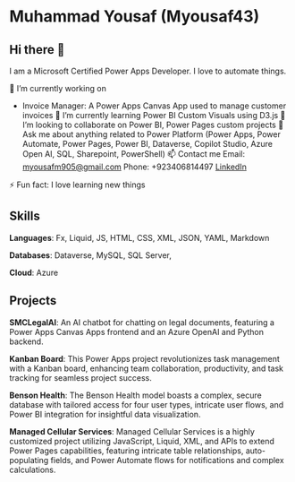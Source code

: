 # Muhammad Yousaf (Myousaf43)

## Hi there 👋

I am a Microsoft Certified Power Apps Developer. I love to automate things.

🔭 I’m currently working on
   - Invoice Manager: A Power Apps Canvas App used to manage customer invoices
🌱 I’m currently learning Power BI Custom Visuals using D3.js
👯 I’m looking to collaborate on Power BI, Power Pages custom projects
💬 Ask me about anything related to Power Platform (Power Apps, Power Automate, Power Pages, Power BI, Dataverse, Copilot Studio, Azure Open AI, SQL, Sharepoint, PowerShell)
📫 Contact me
Email: myousafm905@gmail.com
Phone: +923406814497
[LinkedIn](https://www.linkedin.com/in/muhammad-yousaf-016207214/)

⚡ Fun fact: I love learning new things

## Skills
**Languages**: Fx, Liquid, JS, HTML, CSS, XML, JSON, YAML, Markdown

**Databases**: Dataverse, MySQL, SQL Server, 

**Cloud**: Azure

## Projects
**SMCLegalAI**: An AI chatbot for chatting on legal documents, featuring a Power Apps Canvas Apps frontend and an Azure OpenAI and Python backend.

**Kanban Board**: This Power Apps project revolutionizes task management with a Kanban board, enhancing team collaboration, productivity, and task tracking for seamless project success.

**Benson Health**: The Benson Health model boasts a complex, secure database with tailored access for four user types, intricate user flows, and Power BI integration for insightful data visualization.

**Managed Cellular Services**: Managed Cellular Services is a highly customized project utilizing JavaScript, Liquid, XML, and APIs to extend Power Pages capabilities, featuring intricate table relationships, auto-populating fields, and Power Automate flows for notifications and complex calculations.
